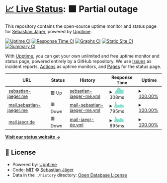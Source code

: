 # [📈 Live Status](https://status.sebastian-jaeger.me): <!--live status--> **🟧 Partial outage**

This repository contains the open-source uptime monitor and status page for [Sebastian Jäger](https://sebastian-jaeger.me), powered by [Upptime](https://github.com/upptime/upptime).

[![Uptime CI](https://github.com/se-jaeger/uptime/workflows/Uptime%20CI/badge.svg)](https://github.com/se-jaeger/uptime/actions?query=workflow%3A%22Uptime+CI%22)
[![Response Time CI](https://github.com/se-jaeger/uptime/workflows/Response%20Time%20CI/badge.svg)](https://github.com/se-jaeger/uptime/actions?query=workflow%3A%22Response+Time+CI%22)
[![Graphs CI](https://github.com/se-jaeger/uptime/workflows/Graphs%20CI/badge.svg)](https://github.com/se-jaeger/uptime/actions?query=workflow%3A%22Graphs+CI%22)
[![Static Site CI](https://github.com/se-jaeger/uptime/workflows/Static%20Site%20CI/badge.svg)](https://github.com/se-jaeger/uptime/actions?query=workflow%3A%22Static+Site+CI%22)
[![Summary CI](https://github.com/se-jaeger/uptime/workflows/Summary%20CI/badge.svg)](https://github.com/se-jaeger/uptime/actions?query=workflow%3A%22Summary+CI%22)

With [Upptime](https://upptime.js.org), you can get your own unlimited and free uptime monitor and status page, powered entirely by a GitHub repository. We use [Issues](https://github.com/se-jaeger/uptime/issues) as incident reports, [Actions](https://github.com/se-jaeger/uptime/actions) as uptime monitors, and [Pages](https://status.sebastian-jaeger.me) for the status page.

<!--start: status pages-->
<!-- This summary is generated by Upptime (https://github.com/upptime/upptime) -->
<!-- Do not edit this manually, your changes will be overwritten -->
<!-- prettier-ignore -->
| URL | Status | History | Response Time | Uptime |
| --- | ------ | ------- | ------------- | ------ |
| <img alt="" src="https://icons.duckduckgo.com/ip3/sebastian-jaeger.me.ico" height="13"> [sebastian-jaeger.me](https://sebastian-jaeger.me) | 🟩 Up | [sebastian-jaeger-me.yml](https://github.com/se-jaeger/uptime/commits/HEAD/history/sebastian-jaeger-me.yml) | <details><summary><img alt="Response time graph" src="./graphs/sebastian-jaeger-me/response-time-week.png" height="20"> 308ms</summary><br><a href="https://status.sebastian-jaeger.me/history/sebastian-jaeger-me"><img alt="Response time 221" src="https://img.shields.io/endpoint?url=https%3A%2F%2Fraw.githubusercontent.com%2Fse-jaeger%2Fuptime%2FHEAD%2Fapi%2Fsebastian-jaeger-me%2Fresponse-time.json"></a><br><a href="https://status.sebastian-jaeger.me/history/sebastian-jaeger-me"><img alt="24-hour response time 305" src="https://img.shields.io/endpoint?url=https%3A%2F%2Fraw.githubusercontent.com%2Fse-jaeger%2Fuptime%2FHEAD%2Fapi%2Fsebastian-jaeger-me%2Fresponse-time-day.json"></a><br><a href="https://status.sebastian-jaeger.me/history/sebastian-jaeger-me"><img alt="7-day response time 308" src="https://img.shields.io/endpoint?url=https%3A%2F%2Fraw.githubusercontent.com%2Fse-jaeger%2Fuptime%2FHEAD%2Fapi%2Fsebastian-jaeger-me%2Fresponse-time-week.json"></a><br><a href="https://status.sebastian-jaeger.me/history/sebastian-jaeger-me"><img alt="30-day response time 257" src="https://img.shields.io/endpoint?url=https%3A%2F%2Fraw.githubusercontent.com%2Fse-jaeger%2Fuptime%2FHEAD%2Fapi%2Fsebastian-jaeger-me%2Fresponse-time-month.json"></a><br><a href="https://status.sebastian-jaeger.me/history/sebastian-jaeger-me"><img alt="1-year response time 221" src="https://img.shields.io/endpoint?url=https%3A%2F%2Fraw.githubusercontent.com%2Fse-jaeger%2Fuptime%2FHEAD%2Fapi%2Fsebastian-jaeger-me%2Fresponse-time-year.json"></a></details> | <details><summary><a href="https://status.sebastian-jaeger.me/history/sebastian-jaeger-me">100.00%</a></summary><a href="https://status.sebastian-jaeger.me/history/sebastian-jaeger-me"><img alt="All-time uptime 99.99%" src="https://img.shields.io/endpoint?url=https%3A%2F%2Fraw.githubusercontent.com%2Fse-jaeger%2Fuptime%2FHEAD%2Fapi%2Fsebastian-jaeger-me%2Fuptime.json"></a><br><a href="https://status.sebastian-jaeger.me/history/sebastian-jaeger-me"><img alt="24-hour uptime 100.00%" src="https://img.shields.io/endpoint?url=https%3A%2F%2Fraw.githubusercontent.com%2Fse-jaeger%2Fuptime%2FHEAD%2Fapi%2Fsebastian-jaeger-me%2Fuptime-day.json"></a><br><a href="https://status.sebastian-jaeger.me/history/sebastian-jaeger-me"><img alt="7-day uptime 100.00%" src="https://img.shields.io/endpoint?url=https%3A%2F%2Fraw.githubusercontent.com%2Fse-jaeger%2Fuptime%2FHEAD%2Fapi%2Fsebastian-jaeger-me%2Fuptime-week.json"></a><br><a href="https://status.sebastian-jaeger.me/history/sebastian-jaeger-me"><img alt="30-day uptime 100.00%" src="https://img.shields.io/endpoint?url=https%3A%2F%2Fraw.githubusercontent.com%2Fse-jaeger%2Fuptime%2FHEAD%2Fapi%2Fsebastian-jaeger-me%2Fuptime-month.json"></a><br><a href="https://status.sebastian-jaeger.me/history/sebastian-jaeger-me"><img alt="1-year uptime 99.99%" src="https://img.shields.io/endpoint?url=https%3A%2F%2Fraw.githubusercontent.com%2Fse-jaeger%2Fuptime%2FHEAD%2Fapi%2Fsebastian-jaeger-me%2Fuptime-year.json"></a></details>
| <img alt="" src="https://icons.duckduckgo.com/ip3/mail.sebastian-jaeger.me.ico" height="13"> [mail.sebastian-jaeger.me](https://mail.sebastian-jaeger.me) | 🟥 Down | [mail-sebastian-jaeger-me.yml](https://github.com/se-jaeger/uptime/commits/HEAD/history/mail-sebastian-jaeger-me.yml) | <details><summary><img alt="Response time graph" src="./graphs/mail-sebastian-jaeger-me/response-time-week.png" height="20"> 795ms</summary><br><a href="https://status.sebastian-jaeger.me/history/mail-sebastian-jaeger-me"><img alt="Response time 1147" src="https://img.shields.io/endpoint?url=https%3A%2F%2Fraw.githubusercontent.com%2Fse-jaeger%2Fuptime%2FHEAD%2Fapi%2Fmail-sebastian-jaeger-me%2Fresponse-time.json"></a><br><a href="https://status.sebastian-jaeger.me/history/mail-sebastian-jaeger-me"><img alt="24-hour response time 667" src="https://img.shields.io/endpoint?url=https%3A%2F%2Fraw.githubusercontent.com%2Fse-jaeger%2Fuptime%2FHEAD%2Fapi%2Fmail-sebastian-jaeger-me%2Fresponse-time-day.json"></a><br><a href="https://status.sebastian-jaeger.me/history/mail-sebastian-jaeger-me"><img alt="7-day response time 795" src="https://img.shields.io/endpoint?url=https%3A%2F%2Fraw.githubusercontent.com%2Fse-jaeger%2Fuptime%2FHEAD%2Fapi%2Fmail-sebastian-jaeger-me%2Fresponse-time-week.json"></a><br><a href="https://status.sebastian-jaeger.me/history/mail-sebastian-jaeger-me"><img alt="30-day response time 943" src="https://img.shields.io/endpoint?url=https%3A%2F%2Fraw.githubusercontent.com%2Fse-jaeger%2Fuptime%2FHEAD%2Fapi%2Fmail-sebastian-jaeger-me%2Fresponse-time-month.json"></a><br><a href="https://status.sebastian-jaeger.me/history/mail-sebastian-jaeger-me"><img alt="1-year response time 1147" src="https://img.shields.io/endpoint?url=https%3A%2F%2Fraw.githubusercontent.com%2Fse-jaeger%2Fuptime%2FHEAD%2Fapi%2Fmail-sebastian-jaeger-me%2Fresponse-time-year.json"></a></details> | <details><summary><a href="https://status.sebastian-jaeger.me/history/mail-sebastian-jaeger-me">100.00%</a></summary><a href="https://status.sebastian-jaeger.me/history/mail-sebastian-jaeger-me"><img alt="All-time uptime 99.81%" src="https://img.shields.io/endpoint?url=https%3A%2F%2Fraw.githubusercontent.com%2Fse-jaeger%2Fuptime%2FHEAD%2Fapi%2Fmail-sebastian-jaeger-me%2Fuptime.json"></a><br><a href="https://status.sebastian-jaeger.me/history/mail-sebastian-jaeger-me"><img alt="24-hour uptime 99.97%" src="https://img.shields.io/endpoint?url=https%3A%2F%2Fraw.githubusercontent.com%2Fse-jaeger%2Fuptime%2FHEAD%2Fapi%2Fmail-sebastian-jaeger-me%2Fuptime-day.json"></a><br><a href="https://status.sebastian-jaeger.me/history/mail-sebastian-jaeger-me"><img alt="7-day uptime 100.00%" src="https://img.shields.io/endpoint?url=https%3A%2F%2Fraw.githubusercontent.com%2Fse-jaeger%2Fuptime%2FHEAD%2Fapi%2Fmail-sebastian-jaeger-me%2Fuptime-week.json"></a><br><a href="https://status.sebastian-jaeger.me/history/mail-sebastian-jaeger-me"><img alt="30-day uptime 98.19%" src="https://img.shields.io/endpoint?url=https%3A%2F%2Fraw.githubusercontent.com%2Fse-jaeger%2Fuptime%2FHEAD%2Fapi%2Fmail-sebastian-jaeger-me%2Fuptime-month.json"></a><br><a href="https://status.sebastian-jaeger.me/history/mail-sebastian-jaeger-me"><img alt="1-year uptime 99.81%" src="https://img.shields.io/endpoint?url=https%3A%2F%2Fraw.githubusercontent.com%2Fse-jaeger%2Fuptime%2FHEAD%2Fapi%2Fmail-sebastian-jaeger-me%2Fuptime-year.json"></a></details>
| <img alt="" src="https://icons.duckduckgo.com/ip3/mail.jaegr.de.ico" height="13"> [mail.jaegr.de](https://mail.jaegr.de) | 🟥 Down | [mail-jaegr-de.yml](https://github.com/se-jaeger/uptime/commits/HEAD/history/mail-jaegr-de.yml) | <details><summary><img alt="Response time graph" src="./graphs/mail-jaegr-de/response-time-week.png" height="20"> 895ms</summary><br><a href="https://status.sebastian-jaeger.me/history/mail-jaegr-de"><img alt="Response time 1023" src="https://img.shields.io/endpoint?url=https%3A%2F%2Fraw.githubusercontent.com%2Fse-jaeger%2Fuptime%2FHEAD%2Fapi%2Fmail-jaegr-de%2Fresponse-time.json"></a><br><a href="https://status.sebastian-jaeger.me/history/mail-jaegr-de"><img alt="24-hour response time 675" src="https://img.shields.io/endpoint?url=https%3A%2F%2Fraw.githubusercontent.com%2Fse-jaeger%2Fuptime%2FHEAD%2Fapi%2Fmail-jaegr-de%2Fresponse-time-day.json"></a><br><a href="https://status.sebastian-jaeger.me/history/mail-jaegr-de"><img alt="7-day response time 895" src="https://img.shields.io/endpoint?url=https%3A%2F%2Fraw.githubusercontent.com%2Fse-jaeger%2Fuptime%2FHEAD%2Fapi%2Fmail-jaegr-de%2Fresponse-time-week.json"></a><br><a href="https://status.sebastian-jaeger.me/history/mail-jaegr-de"><img alt="30-day response time 910" src="https://img.shields.io/endpoint?url=https%3A%2F%2Fraw.githubusercontent.com%2Fse-jaeger%2Fuptime%2FHEAD%2Fapi%2Fmail-jaegr-de%2Fresponse-time-month.json"></a><br><a href="https://status.sebastian-jaeger.me/history/mail-jaegr-de"><img alt="1-year response time 1023" src="https://img.shields.io/endpoint?url=https%3A%2F%2Fraw.githubusercontent.com%2Fse-jaeger%2Fuptime%2FHEAD%2Fapi%2Fmail-jaegr-de%2Fresponse-time-year.json"></a></details> | <details><summary><a href="https://status.sebastian-jaeger.me/history/mail-jaegr-de">100.00%</a></summary><a href="https://status.sebastian-jaeger.me/history/mail-jaegr-de"><img alt="All-time uptime 99.97%" src="https://img.shields.io/endpoint?url=https%3A%2F%2Fraw.githubusercontent.com%2Fse-jaeger%2Fuptime%2FHEAD%2Fapi%2Fmail-jaegr-de%2Fuptime.json"></a><br><a href="https://status.sebastian-jaeger.me/history/mail-jaegr-de"><img alt="24-hour uptime 99.99%" src="https://img.shields.io/endpoint?url=https%3A%2F%2Fraw.githubusercontent.com%2Fse-jaeger%2Fuptime%2FHEAD%2Fapi%2Fmail-jaegr-de%2Fuptime-day.json"></a><br><a href="https://status.sebastian-jaeger.me/history/mail-jaegr-de"><img alt="7-day uptime 100.00%" src="https://img.shields.io/endpoint?url=https%3A%2F%2Fraw.githubusercontent.com%2Fse-jaeger%2Fuptime%2FHEAD%2Fapi%2Fmail-jaegr-de%2Fuptime-week.json"></a><br><a href="https://status.sebastian-jaeger.me/history/mail-jaegr-de"><img alt="30-day uptime 100.00%" src="https://img.shields.io/endpoint?url=https%3A%2F%2Fraw.githubusercontent.com%2Fse-jaeger%2Fuptime%2FHEAD%2Fapi%2Fmail-jaegr-de%2Fuptime-month.json"></a><br><a href="https://status.sebastian-jaeger.me/history/mail-jaegr-de"><img alt="1-year uptime 99.97%" src="https://img.shields.io/endpoint?url=https%3A%2F%2Fraw.githubusercontent.com%2Fse-jaeger%2Fuptime%2FHEAD%2Fapi%2Fmail-jaegr-de%2Fuptime-year.json"></a></details>

<!--end: status pages-->

[**Visit our status website →**](https://status.sebastian-jaeger.me)

## 📄 License

- Powered by: [Upptime](https://github.com/upptime/upptime)
- Code: [MIT](./LICENSE) © [Sebastian Jäger](https://sebastian-jaeger.me)
- Data in the `./history` directory: [Open Database License](https://opendatacommons.org/licenses/odbl/1-0/)
